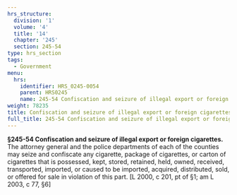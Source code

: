 ```yaml
---
hrs_structure:
  division: '1'
  volume: '4'
  title: '14'
  chapter: '245'
  section: 245-54
type: hrs_section
tags:
  - Government
menu:
  hrs:
    identifier: HRS_0245-0054
    parent: HRS0245
    name: 245-54 Confiscation and seizure of illegal export or foreign cigarettes
weight: 78235
title: Confiscation and seizure of illegal export or foreign cigarettes
full_title: 245-54 Confiscation and seizure of illegal export or foreign cigarettes
---
```

**§245-54 Confiscation and seizure of illegal export or foreign cigarettes.** The attorney general and the police departments of each of the counties may seize and confiscate any cigarette, package of cigarettes, or carton of cigarettes that is possessed, kept, stored, retained, held, owned, received, transported, imported, or caused to be imported, acquired, distributed, sold, or offered for sale in violation of this part. [L 2000, c 201, pt of §1; am L 2003, c 77, §6]